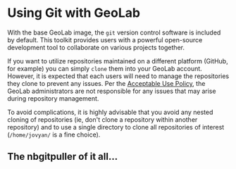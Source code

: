 # Using Git with GeoLab

With the base GeoLab image, the `git` version control software is included by default. This toolkit provides users with a powerful open-source development tool to collaborate on various projects together.

If you want to utilize repositories maintained on a different platform (GitHub, for example) you can simply `clone` them into your GeoLab account. However, it is expected that each users will need to manage the repositories they clone to prevent any issues. Per the [Acceptable Use Policy](../geolab_AUP.md), the GeoLab administrators are not responsible for any issues that may arise during repository management.

To avoid complications, it is highly advisable that you avoid any nested cloning of repositories (ie, don't clone a repository within another repository) and to use a single directory to clone all repositories of interest (`/home/jovyan/` is a fine choice).

## The nbgitpuller of it all...
